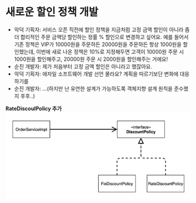 # 새로운 할인 정책 개발
* 악덕 기획자: 서비스 오픈 직전에 할인 정책을 지금처럼 고정 금액 할인이 아니라 좀 더 합리적인 주문 금액당 할인하는 정률 % 할인으로 변경하고 싶어요. 예를 들어서 기존 정책은 VIP가 10000원을 주문하든 20000원을 주문하든 항상 1000원을 할인했는데, 이번에 새로 나온 정책은 10%로 지정해두면 고객이 10000원 주문 시 1000원을 할인해주고, 20000원 주문 시 2000원을 할인해주는 거에요!
* 순진 개발자: 제가 처음부터 고정 금액 할인은 아니라고 했잖아요.
* 악덕 기획자: 애자일 소프트웨어 개발 선언 몰라요? 계획을 따르기보단 변화에 대응하기를
* 순진 개발자: ...(하지만 난 유연한 설계가 가능하도록 객체지향 설계 원칙을 준수했지 후후..)

**RateDiscoulPolicy 추가**
![](./img/RateDiscountPolicy추가.png)